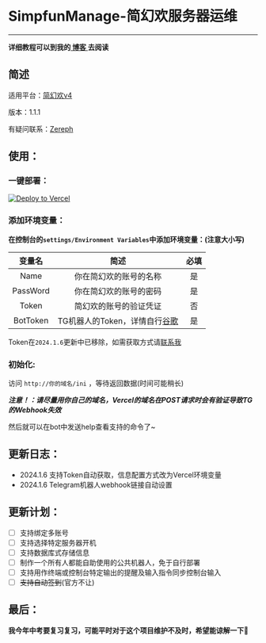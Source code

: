 # SimpfunManage-简幻欢服务器运维

---

**详细教程可以到我的[ 博客 ](https://blog.zereph.online/archives/1702112813409)去阅读**

## 简述
适用平台：[简幻欢v4](https://simpfun.cn/)

版本：1.1.1

有疑问联系：[Zereph](https://t.me/Zereph_Dandre)

## 使用：
### 一键部署：

[![Deploy to Vercel](https://vercel.com/button)](https://vercel.com/import/project?template=https://github.com/ZerephD/SimpfunManage)

### 添加环境变量：

**在控制台的`settings/Environment Variables`中添加环境变量：(注意大小写)**

|   变量名    |                    简述                     | 必填  |
|:--------:|:-----------------------------------------:|:---:|
|   Name   |                你在简幻欢的账号的名称                |  是  |
| PassWord |                你在简幻欢的账号的密码                |  是  |
|  Token   |                简幻欢的账号的验证凭证                |  否  |
| BotToken | TG机器人的Token，详情自行[谷歌](https://google.com/) |  是  |

Token在`2024.1.6`更新中已移除，如需获取方式请[联系我](https://t.me/Zereph_Dandre)

### 初始化:
访问 `http://你的域名/ini` ，等待返回数据(时间可能稍长)

***注意！：请尽量用你自己的域名，Vercel的域名在POST请求时会有验证导致TG的Webhook失效***

然后就可以在bot中发送help查看支持的命令了~

## 更新日志： 
- 2024.1.6 支持Token自动获取，信息配置方式改为Vercel环境变量 
- 2024.1.6 Telegram机器人webhook链接自动设置

## 更新计划：
- [ ] 支持绑定多账号
- [ ] 支持选择特定服务器开机
- [ ] 支持数据库式存储信息
- [ ] 制作一个所有人都能自助使用的公共机器人，免于自行部署
- [ ] 支持用作终端或控制台特定输出的提醒及输入指令同步控制台输入
- [ ] ~~支持自动签到~~(官方不让)

## 最后：
**我今年中考要复习复习，可能平时对于这个项目维护不及时，希望能谅解一下🥺**